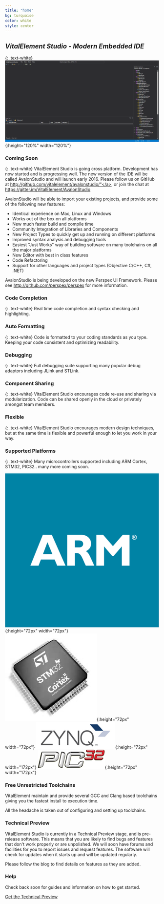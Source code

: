 ```yaml
---
title: "home"
bg: turquoise
color: white
style: center
---
```

## *VitalElement Studio - Modern Embedded IDE*
{: .text-white}
![Demo](img/vestudio_demo.gif){:height="120%" width="120%"}

### Coming Soon
{: .text-white}
VitalElement Studio is going cross platform. Development has now started and is progressing well. The new version of the IDE will be called AvalonStudio and 
will launch early 2016. Please follow us on GitHub at <a href="http://github.com/vitalelement/avalonstudio/">http://github.com/vitalelement/avalonstudio/"</a>, or join the chat at <a href="http://gitter.im/VitalElement/AvalonStudio">https://gitter.im/VitalElement/AvalonStudio</a>

AvalonStudio will be able to import your existing projects, and provide some of the following new features:
* Identical experience on Mac, Linux and Windows
* Works out of the box on all platforms
* New much faster build and compile time
* Community Integration of Libraries and Components
* New Project Types to quickly get up and running on different platforms
* Improved syntax analysis and debugging tools
* Easiest "Just Works" way of building software on many toolchains on all the major platforms
* New Editor with best in class features
* Code Refactoring
* Support for other languages and project types (Objective C/C++, C#, .NET)

AvalonStudio is being developed on the new Perspex UI Framework. Please see <a href="http://github.com/perspex/perspex">http://github.com/perspex/perspex</a> for more information.

### Code Completion
{: .text-white}
Real time code completion and syntax checking and highlighting.

### Auto Formatting
{: .text-white}
Code is formatted to your coding standards as you type. Keeping your code consistent and optimizing readability.

### Debugging
{: .text-white}
Full debugging suite supporting many popular debug adaptors including JLink and STLink.

### Component Sharing
{: .text-white}
VitalElement Studio encourages code re-use and sharing via modularization. Code can be shared openly in the cloud or privately amongst team members.

### Flexible
{: .text-white}
VitalElement Studio encourages modern design techniques, but at the same time is flexible and powerful enough to let you work in your way.

### Supported Platforms
{: .text-white}
Many microcontrollers supported including ARM Cortex, STM32, PIC32.. many more coming soon.

![ARM](img/arm_logo.gif){:height="72px" width="72px"} ![ST](img/stm32_logo.jpg){:height="72px" width="72px"} ![Zynq](img/zynq_logo.jpg){:height="72px" width="172px"} ![PIC32](img/pic32_logo.png){:height="72px" width="172px"}

### Free Unrestricted Toolchains
VitalElement maintain and provide several GCC and Clang based toolchains giving you the fastest install to execution time.

All the headache is taken out of configuring and setting up toolchains.

### Technical Preview
VitalElement Studio is currently in a Technical Preview stage, and is pre-release software. This means that you are likely to find
bugs and features that don't work properly or are unpolished. We will soon have forums and facilities for you to report
issues and request features. The software will check for updates when it starts up and will be updated regularly.

Please follow the blog to find details on features as they are added.

### Help
Check back soon for guides and information on how to get started.

<span id="forkongithub">
  <a href="http://vitalelement.co.uk/VEStudio/Install/setup.exe" class="bg-blue">
    Get the Technical Preview
  </a>
</span>
